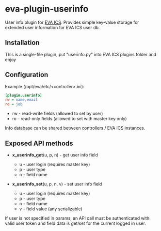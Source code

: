 # eva-plugin-userinfo

User info plugin for [EVA ICS](https://www.eva-ics.com/). Provides simple
key-value storage for extended user information for EVA ICS user db.

## Installation

This is a single-file plugin, put "userinfo.py" into EVA ICS plugins folder and
enjoy

## Configuration

Example (/opt/eva/etc/\<controller\>.ini):

```ini
[plugin.userinfo]
rw = name,email
ro = job
```

* rw - read-write fields (allowed to set by user)
* ro - read-only fields (allowed to set with master key only)

Info database can be shared between controllers / EVA ICS instances.

## Exposed API methods

* **x\_userinfo\_get**(u, p, n) - get user info field

    * u - user login (requires master key)
    * p - user type
    * n - field name

* **x\_userinfo\_set**(u, p, n, v) - set user info field

    * u - user login (requires master key)
    * p - user type
    * n - field name
    * v - field value (any serializable)

If user is not specified in params, an API call must be authenticated with
valid user token and field data is get/set for the current logged in user.
